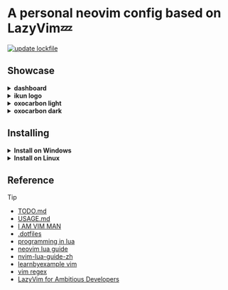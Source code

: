 # A personal neovim config based on LazyVim💤

[![update lockfile](https://github.com/konosubakonoakua/fei.nvim/actions/workflows/update_lock.yml/badge.svg)](https://github.com/konosubakonoakua/fei.nvim/actions/workflows/update_lock.yml)

## Showcase
<details>
<summary><b>dashboard</b></summary>

<img src="https://github.com/konosubakonoakua/.dotfiles/blob/main/screenshots/neovim.png" atl="dashboard" width="100%" >

</details>
<details>
<summary><b>ikun logo</b></summary>

<img src="https://github.com/konosubakonoakua/.dotfiles/blob/main/screenshots/ikun.png" alt="ikun" width="100%">

</details>

<details>
<summary><b>oxocarbon light</b></summary>

<img src="https://github.com/konosubakonoakua/fei.nvim/assets/42881610/375d09fe-6297-423c-8524-d724d9d59427" alt="oxocarbon light" width="100%">

</details>

<details>
<summary><b>oxocarbon dark</b></summary>

<img src="https://github.com/konosubakonoakua/fei.nvim/assets/42881610/a9016fe3-c4ad-4436-b371-6734a8ec2551" alt="oxocarbon dark" width="100%">

</details>

## Installing

<details>
<summary><b>Install on Windows</b></summary>

```bat
scoop install neovim
scoop install neovide
scoop install wakatime-cli
scoop install lazygit
scoop install gh
scoop install fzf
scoop install zoxide
scoop install tree-sitter
scoop install glow
scoop install nodejs-lts
scoop install fd
scoop install zig
scoop install ripgrep

npm config set registry https://registry.npmmirror.com

pip install pynvim pywin32

$nvimDir = "$env:USERPROFILE\AppData\Local\nvim"
New-Item -ItemType Directory -Force -Path $nvimDir
Set-Location $nvimDir
git clone https://github.com/konosubakonoakua/fei.nvim.git .
git config --local user.name konosubakonoakua
git config --local user.email "ailike_meow@qq.com"

$url = "https://raw.githubusercontent.com/konosubakonoakua/.dotfiles/main/lazygit/config.yml"
$outputPath = "$env:USERPROFILE\AppData\Local\lazygit\config.yml"
Invoke-WebRequest -Uri $url -OutFile $outputPath
Write-Output "downloaded to $outputPath"

```
</details>

<details>
<summary><b>Install on Linux</b></summary>

```bash
pip install pynvim
cargo install tree-sitter-cli

if command -v curl >/dev/null 2>&1; then
    bash -c "$(curl -fsSL https://raw.githubusercontent.com/konosubakonoakua/fei.nvim/main/scripts/install.sh)"
else
    bash -c "$(wget -O- https://raw.githubusercontent.com/konosubakonoakua/fei.nvim/main/scripts/install.sh)"
fi
```

or just try it.

```shell
git clone https://github.com/konosubakonoakua/fei.nvim.git ~/.config/fei.nvim
tee -a ~/.bashrc << EOF
alias fvim='NVIM_APPNAME="fei.nvim" nvim' # will save plugins at ~/.local/share/fei.nvim
EOF
source ~/.bashrc
```

or just use a minimal config.

```shell
mkdir -p ~/.config/nvim
git clone https://github.com/konosubakonoakua/fei.nvim.git ~/.config/fei.nvim
ln -s ~/.config/fei.nvim/misc/minimal/init.vim ~/.vimrc
ln -s ~/.config/fei.nvim/misc/minimal/init.vim ~/.config/nvim/init.vim
```

</details>

## Reference
> [!TIP]
> - [TODO.md](./docs/TODO.md)
> - [USAGE.md](./docs/USAGE.md)
> - [I AM VIM MAN](https://github.com/konosubakonoakua/vimer/blob/main/README.md)
> - [.dotfiles](https://github.com/konosubakonoakua/.dotfiles/blob/main/README.md)
> - [programming in lua](https://www.lua.org/manual/5.4/manual.html)
> - [neovim lua guide](https://neovim.io/doc/user/lua-guide.html)
> - [nvim-lua-guide-zh](https://github.com/glepnir/nvim-lua-guide-zh/blob/main/README.md)
> - [learnbyexample vim](https://learnbyexample.github.io/vim_reference/preface.html)
> - [vim regex](https://www.vimregex.com/)
> - [LazyVim for Ambitious Developers](https://lazyvim-ambitious-devs.phillips.codes)

